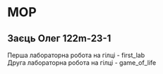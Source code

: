 # MOP
## Заєць Олег 122m-23-1<br>
Перша лабораторна робота на гілці - first_lab <br>
Друга лабораторна робота на гілці - game_of_life

